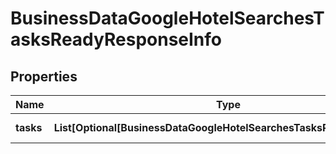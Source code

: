 # BusinessDataGoogleHotelSearchesTasksReadyResponseInfo


## Properties

| Name | Type | Description | Notes |
|------------ | ------------- | ------------- | -------------|
**tasks** | **List[Optional[BusinessDataGoogleHotelSearchesTasksReadyTaskInfo]]** | array of tasks |[optional]|